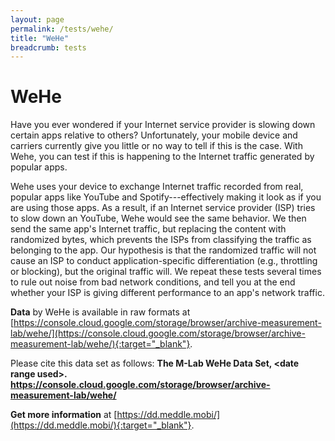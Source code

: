 ```yaml
---
layout: page
permalink: /tests/wehe/
title: "WeHe"
breadcrumb: tests
---
```


# WeHe

Have you ever wondered if your Internet service provider is slowing down certain apps relative to others? Unfortunately, your mobile device and carriers currently give you little or no way to tell if this is the case. With Wehe, you can test if this is happening to the Internet traffic generated by popular apps.

Wehe uses your device to exchange Internet traffic recorded from real, popular apps like YouTube and Spotify---effectively making it look as if you are using those apps. As a result, if an Internet service provider (ISP) tries to slow down an YouTube, Wehe would see the same behavior. We then send the same app's Internet traffic, but replacing the content with randomized bytes, which prevents the ISPs from classifying the traffic as belonging to the app. Our hypothesis is that the randomized traffic will not cause an ISP to conduct application-specific differentiation (e.g., throttling or blocking), but the original traffic will. We repeat these tests several times to rule out noise from bad network conditions, and tell you at the end whether your ISP is giving different performance to an app's network traffic.

**Data** by WeHe is available in raw formats at [https://console.cloud.google.com/storage/browser/archive-measurement-lab/wehe/](https://console.cloud.google.com/storage/browser/archive-measurement-lab/wehe/){:target="_blank"}.

Please cite this data set as follows: **The M-Lab WeHe Data Set, &lt;date range used&gt;. https://console.cloud.google.com/storage/browser/archive-measurement-lab/wehe/**

**Get more information** at [https://dd.meddle.mobi/](https://dd.meddle.mobi/){:target="_blank"}.